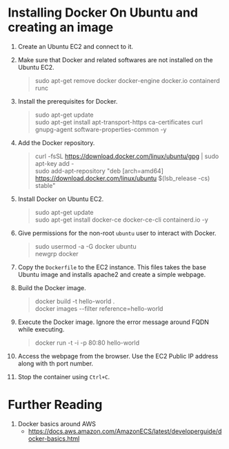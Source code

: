 # Installing Docker On Ubuntu and creating an image

1. Create an Ubuntu EC2 and connect to it.

1. Make sure that Docker and related softwares are not installed on the Ubuntu EC2.
    >sudo apt-get remove docker docker-engine docker.io containerd runc

1. Install the prerequisites for Docker.
    >sudo apt-get update\
    >sudo apt-get install apt-transport-https ca-certificates curl gnupg-agent software-properties-common -y

1. Add the Docker repository.
    >curl -fsSL https://download.docker.com/linux/ubuntu/gpg | sudo apt-key add -\
    >sudo add-apt-repository "deb [arch=amd64] https://download.docker.com/linux/ubuntu $(lsb_release -cs) stable"

1. Install Docker on Ubuntu EC2.
    >sudo apt-get update\
    >sudo apt-get install docker-ce docker-ce-cli containerd.io -y

1. Give permissions for the non-root `ubuntu` user to interact with Docker.
    >sudo usermod -a -G docker ubuntu\
    >newgrp docker

1. Copy the `Dockerfile` to the EC2 instance. This files takes the base Ubuntu image and installs apache2 and create a simple webpage.

1. Build the Docker image.
    >docker build -t hello-world .\
    >docker images --filter reference=hello-world

1. Execute the Docker image. Ignore the error message around FQDN while executing.
    >docker run -t -i -p 80:80 hello-world

1. Access the webpage from the browser. Use the EC2 Public IP address along with th port number.

1. Stop the container using `Ctrl+C`.

# Further Reading

1. Docker basics around AWS
    - https://docs.aws.amazon.com/AmazonECS/latest/developerguide/docker-basics.html